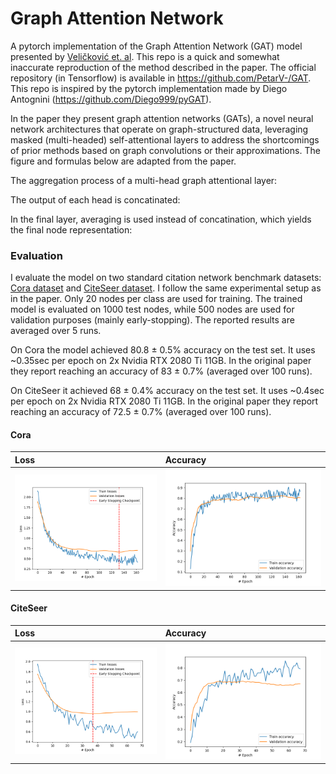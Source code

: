 # Graph Attention Network

A pytorch implementation of the Graph Attention Network (GAT) model presented by [Veličković et. al](https://arxiv.org/abs/1710.10903).
This repo is a quick and somewhat inaccurate reproduction of the method described in the paper. 
The official repository (in Tensorflow) is available in https://github.com/PetarV-/GAT. This repo is inspired by the pytorch implementation made by 
Diego Antognini (https://github.com/Diego999/pyGAT).

In the paper they present graph attention networks (GATs), a novel neural network architectures
that operate on graph-structured data, leveraging masked (multi-headed) self-attentional layers to
address the shortcomings of prior methods based on graph convolutions or their
approximations. The figure and formulas below are adapted from the paper. 

The aggregation process of a multi-head graph attentional layer:
<img src="https://i.imgur.com/kQEMbXF.png" alt="" width="600"/>

The output of each head is concatinated:
<img src="https://i.imgur.com/EQqV4Fw.png" alt="" width="300"/>

In the final layer, averaging is used instead of concatination, which yields the final node representation:
<img src="https://i.imgur.com/OBL4FER.png" alt="" width="300"/>



### Evaluation
I evaluate the model on two standard citation network benchmark datasets: [Cora dataset](https://relational.fit.cvut.cz/dataset/CORA) and [CiteSeer dataset](https://linqs.soe.ucsc.edu/data). I follow the same experimental setup as in the paper. Only 20 nodes per class are used for training. The trained model is evaluated on 1000 test nodes, while 500 nodes are used for validation purposes (mainly early-stopping). The reported results are averaged over 5 runs. 

On Cora the model achieved 80.8 ± 0.5% accuracy on the test set. It uses ~0.35sec per epoch on 2x Nvidia RTX 2080 Ti 11GB.
In the original paper they report reaching an accuracy of 83 ± 0.7% (averaged over 100 runs).


On CiteSeer it achieved 68 ± 0.4% accuracy on the test set. It uses ~0.4sec per epoch on 2x Nvidia RTX 2080 Ti 11GB.
In the original paper they report reaching an accuracy of 72.5 ± 0.7% (averaged over 100 runs).

#### Cora
Loss | Accuracy
:--- | :--- 
![](/outputs/Cora/att_loss_plot.png) | ![](/outputs/Cora/att_accuracy_plot.png)


#### CiteSeer
Loss | Accuracy
:--- | :--- 
![](/outputs/CiteSeer/att_loss_plot.png) | ![](/outputs/CiteSeer/att_accuracy_plot.png)
